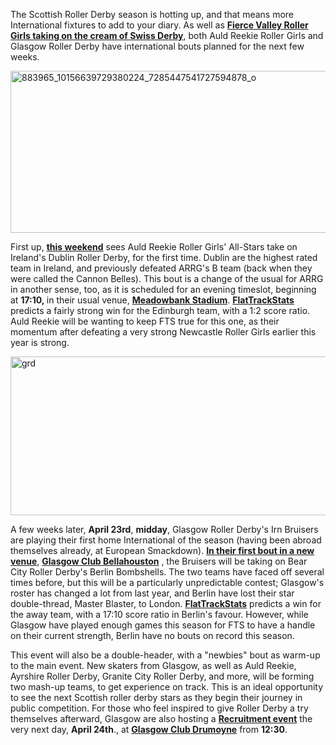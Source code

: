 <html><body><p>The Scottish Roller Derby season is hotting up, and that means more International fixtures to add to your diary.
As well as <strong><a href="https://www.scottishrollerderbyblog.com/posts/2016/03/23/international-roller-derby-in-the-forth-valley/">Fierce Valley Roller Girls taking on the cream of Swiss Derby</a></strong>, both Auld Reekie Roller Girls and Glasgow Roller Derby have international bouts planned for the next few weeks.

<a href="https://www.scottishrollerderbyblog.com/2016/03/29/international-derby-at-glasgow-and-edinburgh/883965_10156639729380224_7285447541727594878_o/#main" rel="attachment wp-att-6881"><img class="aligncenter size-full wp-image-6881" src="/2016/03/883965_10156639729380224_7285447541727594878_o.jpg" alt="883965_10156639729380224_7285447541727594878_o" width="700" height="259"></a>

First up, <a href="http://arrg.co.uk/arrg-v-dublin/"><strong>this weekend</strong></a> sees Auld Reekie Roller Girls' All-Stars take on Ireland's Dublin Roller Derby, for the first time. Dublin are the highest rated team in Ireland, and previously defeated ARRG's B team (back when they were called the Cannon Belles).
This bout is a change of the usual for ARRG in another sense, too, as it is scheduled for an evening timeslot, beginning at <strong>17:10, </strong>in their usual venue, <strong><a href="https://www.google.co.uk/maps/place/Meadowbank+Sports+Centre/@55.9567319,-3.160204,16.61z/data=!4m2!3m1!1s0x4887b86eb150070f:0x6955a8c9b9a10cc5">Meadowbank Stadium</a></strong>.
<strong><a href="http://flattrackstats.com/predictortool/q/5912/7775">FlatTrackStats</a></strong> predicts a fairly strong win for the Edinburgh team, with a 1:2 score ratio. Auld Reekie will be wanting to keep FTS true for this one, as their momentum after defeating a very strong Newcastle Roller Girls earlier this year is strong.

<a href="https://www.scottishrollerderbyblog.com/2015/02/02/glasgow-roller-derby-next-level-bootcamp-guest-coaching-available/grd/#main" rel="attachment wp-att-4565"><img class="aligncenter size-full wp-image-4565" src="/2015/02/grd.jpg" alt="grd" width="700" height="254"></a>

A few weeks later, <strong>April 23rd</strong>, <strong>midday</strong>, Glasgow Roller Derby's Irn Bruisers are playing their first home International of the season (having been abroad themselves already, at European Smackdown). <a href="http://www.glasgowrollerderby.com/events-calendar/2016/4/30/irn-bruisers-vs-berlin-rollergirls"><strong>In their first bout in a new venue</strong></a>, <strong><a href="https://www.google.co.uk/maps/place/Glasgow+Club+Bellahouston/@55.8470224,-4.3307299,14.97z/data=!4m2!3m1!1s0x4888461a8453bc9f:0xb647f258023c5070">Glasgow Club Bellahouston</a></strong> , the Bruisers will be taking on Bear City Roller Derby's Berlin Bombshells. The two teams have faced off several times before, but this will be a particularly unpredictable contest; Glasgow's roster has changed a lot from last year, and Berlin have lost their star double-thread, Master Blaster, to London.
<strong><a href="http://flattrackstats.com/predictortool/q/7929/7734">FlatTrackStats</a></strong> predicts a win for the away team, with a 17:10 score ratio in Berlin's favour. However, while Glasgow have played enough games this season for FTS to have a handle on their current strength, Berlin have no bouts on record this season.

This event will also be a double-header, with a "newbies" bout as warm-up to the main event. New skaters from Glasgow, as well as Auld Reekie, Ayrshire Roller Derby, Granite City Roller Derby, and more, will be forming two mash-up teams, to get experience on track. This is an ideal opportunity to see the next Scottish roller derby stars as they begin their journey in public competition.
For those who feel inspired to give Roller Derby a try themselves afterward, Glasgow are also hosting a <strong><a href="http://www.glasgowrollerderby.com/events-calendar/2016/3/19/oeu1rzh6k77jmbol8c5xofw0cwnsel">Recruitment event</a></strong> the very next day, <strong>April 24th</strong>., at <strong><a href="https://www.google.co.uk/maps/place/Glasgow+Club+Drumoyne/@55.8597633,-4.334637,15.48z/data=!4m2!3m1!1s0x488845fd9321ec39:0xcf01f9e4e5ae65e0">Glasgow Club Drumoyne</a></strong> from <strong>12:30</strong>.</p></body></html>
